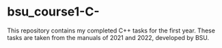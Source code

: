 # bsu_course1-C-
This repository contains my completed C++ tasks for the first year. These tasks are taken from the manuals of 2021 and 2022, developed by BSU.
